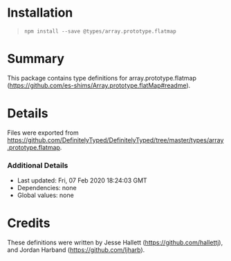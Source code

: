 # Installation
> `npm install --save @types/array.prototype.flatmap`

# Summary
This package contains type definitions for array.prototype.flatmap (https://github.com/es-shims/Array.prototype.flatMap#readme).

# Details
Files were exported from https://github.com/DefinitelyTyped/DefinitelyTyped/tree/master/types/array.prototype.flatmap.

### Additional Details
 * Last updated: Fri, 07 Feb 2020 18:24:03 GMT
 * Dependencies: none
 * Global values: none

# Credits
These definitions were written by Jesse Hallett (https://github.com/hallettj), and Jordan Harband (https://github.com/ljharb).
